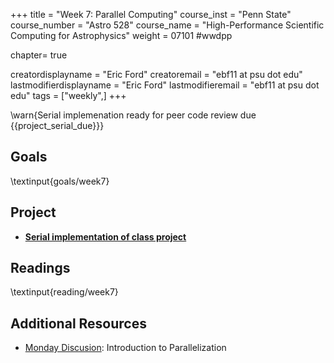 +++
title = "Week 7: Parallel Computing"
course_inst = "Penn State"
course_number = "Astro 528"
course_name = "High-Performance Scientific Computing for Astrophysics"
weight = 07101  #wwdpp

chapter= true

creatordisplayname = "Eric Ford"
creatoremail = "ebf11 at psu dot edu"
lastmodifierdisplayname = "Eric Ford"
lastmodifieremail = "ebf11 at psu dot edu"
tags = ["weekly",]
+++

\warn{Serial implemenation ready for peer code review due {{project_serial_due}}}

## Goals
\textinput{goals/week7}

## Project
- **[Serial implementation of class project](/project/#serial_version_of_code_due_project_serial_due)**

## Readings
\textinput{reading/week7}

## Additional Resources
- [Monday Discusion](https://psuastro528.github.io/Notes-Fall2025/week7/week7.html):  Introduction to Parallelization
